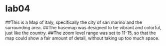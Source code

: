 # lab04

##This is a Map of italy, specifically the city of san marino and the surrounding area.
##The basemap was designed to be vibrant and colorful, just like the country.
##The zoom level range was set to 11-15, so that the map could show a fair amount of detail, without taking up too much space.
